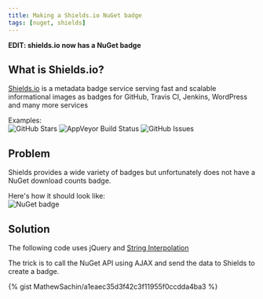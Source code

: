 ```yaml
---
title: Making a Shields.io NuGet badge
tags: [nuget, shields]
---
```


**EDIT: shields.io now has a NuGet badge**

## What is Shields.io?
[Shields.io](http://shields.io) is a metadata badge service serving fast and scalable informational images as badges for GitHub, Travis CI, Jenkins, WordPress and many more services

Examples:  
![GitHub Stars](https://img.shields.io/github/stars/MathewSachin/Captura.svg?style=flat-square)
![AppVeyor Build Status](https://img.shields.io/appveyor/ci/MathewSachin/ManagedBass.svg?style=flat-square)
![GitHub Issues](https://img.shields.io/github/issues/ManagedBass/ManagedBass.svg?style=flat-square)

## Problem
Shields provides a wide variety of badges but unfortunately does not have a NuGet download counts badge.

Here's how it should look like:  
![NuGet badge](https://img.shields.io/badge/nuget-5.6K-green.svg?style=flat-square)

## Solution
The following code uses jQuery and [String Interpolation](https://developers.google.com/web/updates/2015/01/ES6-Template-Strings)

The trick is to call the NuGet API using AJAX and send the data to Shields to create a badge.

{% gist MathewSachin/a1eaec35d3f42c3f11955f0ccdda4ba3 %}